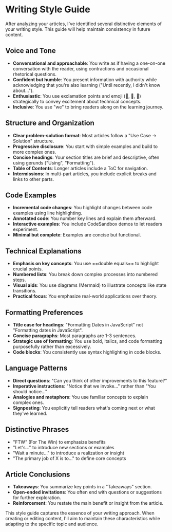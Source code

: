 # Writing Style Guide

After analyzing your articles, I've identified several distinctive elements of your writing style. This guide will help maintain consistency in future content.

## Voice and Tone

- **Conversational and approachable**: You write as if having a one-on-one conversation with the reader, using contractions and occasional rhetorical questions.
- **Confident but humble**: You present information with authority while acknowledging that you're also learning ("Until recently, I didn't know about...").
- **Enthusiastic**: You use exclamation points and emoji (🙌, 🤔, 🤯) strategically to convey excitement about technical concepts.
- **Inclusive**: You use "we" to bring readers along on the learning journey.

## Structure and Organization

- **Clear problem-solution format**: Most articles follow a "Use Case → Solution" structure.
- **Progressive disclosure**: You start with simple examples and build to more complex ones.
- **Concise headings**: Your section titles are brief and descriptive, often using gerunds ("Using", "Formatting").
- **Table of Contents**: Longer articles include a ToC for navigation.
- **Intermissions**: In multi-part articles, you include explicit breaks and links to other parts.

## Code Examples

- **Incremental code changes**: You highlight changes between code examples using line highlighting.
- **Annotated code**: You number key lines and explain them afterward.
- **Interactive examples**: You include CodeSandbox demos to let readers experiment.
- **Minimal but complete**: Examples are concise but functional.

## Technical Explanations

- **Emphasis on key concepts**: You use ==double equals== to highlight crucial points.
- **Numbered lists**: You break down complex processes into numbered steps.
- **Visual aids**: You use diagrams (Mermaid) to illustrate concepts like state transitions.
- **Practical focus**: You emphasize real-world applications over theory.

## Formatting Preferences

- **Title case for headings**: "Formatting Dates in JavaScript" not "Formatting dates in JavaScript".
- **Concise paragraphs**: Most paragraphs are 1-3 sentences.
- **Strategic use of formatting**: You use bold, italics, and code formatting purposefully rather than excessively.
- **Code blocks**: You consistently use syntax highlighting in code blocks.

## Language Patterns

- **Direct questions**: "Can you think of other improvements to this feature?"
- **Imperative instructions**: "Notice that we invoke..." rather than "You should notice..."
- **Analogies and metaphors**: You use familiar concepts to explain complex ones.
- **Signposting**: You explicitly tell readers what's coming next or what they've learned.

## Distinctive Phrases

- "FTW" (For The Win) to emphasize benefits
- "Let's..." to introduce new sections or examples
- "Wait a minute..." to introduce a realization or insight
- "The primary job of X is to..." to define core concepts

## Article Conclusions

- **Takeaways**: You summarize key points in a "Takeaways" section.
- **Open-ended invitations**: You often end with questions or suggestions for further exploration.
- **Reinforcement**: You restate the main benefit or insight from the article.

This style guide captures the essence of your writing approach. When creating or editing content, I'll aim to maintain these characteristics while adapting to the specific topic and audience.
